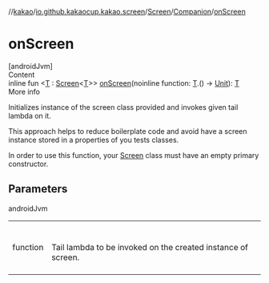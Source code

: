 //[kakao](../../../../index.md)/[io.github.kakaocup.kakao.screen](../../index.md)/[Screen](../index.md)/[Companion](index.md)/[onScreen](on-screen.md)



# onScreen  
[androidJvm]  
Content  
inline fun <[T](on-screen.md) : [Screen](../index.md)<[T](on-screen.md)>> [onScreen](on-screen.md)(noinline function: [T](on-screen.md).() -> [Unit](https://kotlinlang.org/api/latest/jvm/stdlib/kotlin/-unit/index.html)): [T](on-screen.md)  
More info  


Initializes instance of the screen class provided and invokes given tail lambda on it.



This approach helps to reduce boilerplate code and avoid have a screen instance stored in a properties of you tests classes.



In order to use this function, your [Screen](../index.md) class must have an empty primary constructor.



## Parameters  
  
androidJvm  
  
| | |
|---|---|
| <a name="io.github.kakaocup.kakao.screen/Screen.Companion/onScreen/#kotlin.Function1[TypeParam(bounds=[io.github.kakaocup.kakao.screen.Screen[^]]),kotlin.Unit]/PointingToDeclaration/"></a>function| <a name="io.github.kakaocup.kakao.screen/Screen.Companion/onScreen/#kotlin.Function1[TypeParam(bounds=[io.github.kakaocup.kakao.screen.Screen[^]]),kotlin.Unit]/PointingToDeclaration/"></a><br><br>Tail lambda to be invoked on the created instance of screen.<br><br>|
  
  



